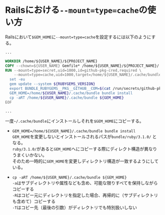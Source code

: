 # Railsにおける`--mount=type=cache`の使い方

Railsにおいて`$GEM_HOME`に`--mount=type=cache`を設定するには以下のようにする。

```Dockerfile
...

WORKDIR /home/${USER_NAME}/${PROJECT_NAME}
COPY --chown=${USER_NAME} Gemfile* /home/${USER_NAME}/${PROJECT_NAME}/
RUN --mount=type=secret,uid=1000,id=github-pkg-cred,required \
    --mount=type=cache,uid=1000,target=/home/${USER_NAME}/.cache/bundle <<-EOF
  set -eu
  gem update --system ${RUBYGEMS_VERSION}
  export BUNDLE_RUBYGEMS__PKG__GITHUB__COM=$(cat /run/secrets/github-pkg-cred)
  GEM_HOME=/home/${USER_NAME}/.cache/bundle bundle install
  cp -aRT /home/${USER_NAME}/.cache/bundle ${GEM_HOME}
EOF

...

```

一度`~/.cache/bundle`にインストールしそれを`$GEM_HOME`にコピーする。

* `GEM_HOME=/home/${USER_NAME}/.cache/bundle bundle install`  
  `GEM_HOME`を変更しないとインストールされるパスが`bundle/ruby/3.1.0/` となる。  
  `ruby/3.1.0/`があると`GEM_HOME`へにコピーする際にディレクト構造が異なりうまくいかない。  
  そのため一時的に`GEM_HOME`を変更しディレクトリ構造が一致するようにしている。  

* `cp -aRT /home/${USER_NAME}/.cache/bundle ${GEM_HOME}`  
  `-a`はサブディレクトリや属性なども含め、可能な限りすべてを保持しながらコピーする  
  `-R`はコピー元にディレクトリを指定した場合、再帰的に（サブディレクトリも含めて）コピーする  
  `-T`はコピー先（最後の引数）がディレクトリでも特別扱いしない  
